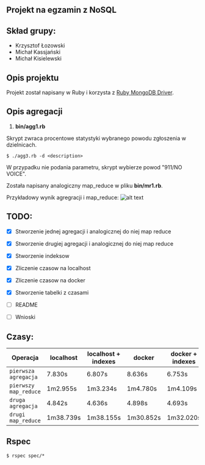 ## Projekt na egzamin z NoSQL

Skład grupy:
-------
- Krzysztof Łozowski
- Michał Kassjański
- Michał Kisielewski


Opis projektu
-------
Projekt został napisany w Ruby i korzysta z [Ruby MongoDB Driver](https://docs.mongodb.com/ruby-driver/master/).

Opis agregacji
-------
1. **bin/agg1.rb**

Skrypt zwraca procentowe statystyki wybranego powodu zgłoszenia w dzielnicach.
```
$ ./agg3.rb -d <description>
```
W przypadku nie podania parametru, skrypt wybierze powod "911/NO  VOICE".

Została napisany analogiczny map_reduce w pliku **bin/mr1.rb**.

Przykładowy wynik agregracji i map_reduce:
![alt text](https://i.imgur.com/1HyHiKN.png "Logo Title Text 1")


TODO:
-------
- [x] Stworzenie jednej agregacji i analogicznej do niej map reduce
- [x] Stworzenie drugiej agregacji i analogicznej do niej map reduce
- [x] Stworzenie indeksow
- [x] Zliczenie czasow na localhost
- [x] Zliczenie czasow na docker
- [x] Stworzenie tabelki z czasami
- [ ] README
- [ ] Wnioski


Czasy:
-------
| Operacja | localhost | localhost + indexes | docker | docker + indexes |
| --- | --- | --- | --- | --- |
| `pierwsza agregacja` | 7.830s | 6.807s | 8.636s | 6.753s |
| `pierwszy map_reduce` | 1m2.955s | 1m3.234s | 1m4.780s | 1m4.109s |
| `druga agregacja` | 4.842s | 4.636s| 4.898s| 4.693s |
| `drugi map_reduce` | 1m38.739s | 1m38.155s| 1m30.852s | 1m32.020s |

Rspec
----------

```
$ rspec spec/*
```
